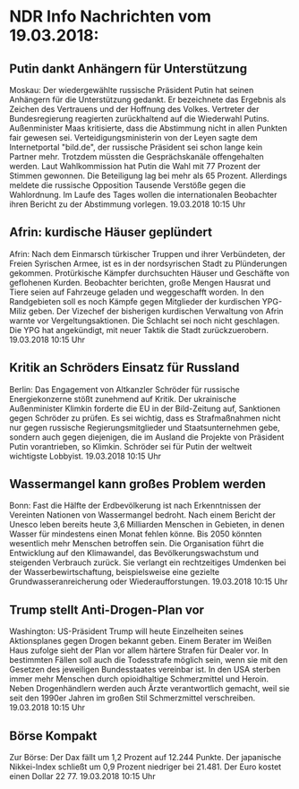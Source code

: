 # NDR Info Nachrichten vom 19.03.2018:


## Putin dankt Anhängern für Unterstützung
Moskau: Der wiedergewählte russische Präsident Putin hat seinen Anhängern für die Unterstützung gedankt. Er bezeichnete das Ergebnis als Zeichen des Vertrauens und der Hoffnung des Volkes. Vertreter der Bundesregierung reagierten zurückhaltend auf die Wiederwahl Putins. Außenminister Maas kritisierte, dass die Abstimmung nicht in allen Punkten fair gewesen sei. Verteidigungsministerin von der Leyen sagte dem Internetportal "bild.de", der russische Präsident sei schon lange kein Partner mehr. Trotzdem müssten die Gesprächskanäle offengehalten werden. Laut Wahlkommission hat Putin die Wahl mit 77 Prozent der Stimmen gewonnen. Die Beteiligung lag bei mehr als 65 Prozent. Allerdings meldete die russische Opposition Tausende Verstöße gegen die Wahlordnung. Im Laufe des Tages wollen die internationalen Beobachter ihren Bericht zu der Abstimmung vorlegen. 19.03.2018 10:15 Uhr 

## Afrin: kurdische Häuser geplündert
Afrin:	Nach dem Einmarsch türkischer Truppen und ihrer Verbündeten, der Freien Syrischen Armee, ist es in der nordsyrischen Stadt zu Plünderungen gekommen. Protürkische Kämpfer durchsuchten Häuser und Geschäfte von geflohenen Kurden. Beobachter berichten, große Mengen Hausrat und Tiere seien auf Fahrzeuge geladen und weggeschafft worden. In den Randgebieten soll es noch Kämpfe gegen Mitglieder der kurdischen YPG-Miliz geben. Der Vizechef der bisherigen kurdischen Verwaltung von Afrin warnte vor Vergeltungsaktionen. Die Schlacht sei noch nicht geschlagen. Die YPG hat angekündigt, mit neuer Taktik die Stadt zurückzuerobern. 19.03.2018 10:15 Uhr 

## Kritik an Schröders Einsatz für Russland
Berlin: Das Engagement von Altkanzler Schröder für russische Energiekonzerne stößt zunehmend auf Kritik. Der ukrainische Außenminister Klimkin forderte die EU in der Bild-Zeitung auf, Sanktionen gegen Schröder zu prüfen. Es sei wichtig, dass es Strafmaßnahmen nicht nur gegen russische Regierungsmitglieder und Staatsunternehmen gebe, sondern auch gegen diejenigen, die im Ausland die Projekte von Präsident Putin vorantrieben, so Klimkin. Schröder sei für Putin der weltweit wichtigste Lobbyist. 19.03.2018 10:15 Uhr 

## Wassermangel kann großes Problem werden
Bonn:	Fast die Hälfte der Erdbevölkerung ist nach Erkenntnissen der Vereinten Nationen von Wassermangel bedroht. Nach einem Bericht der Unesco leben bereits heute 3,6 Milliarden Menschen in Gebieten, in denen Wasser für mindestens einen Monat fehlen könne. Bis 2050 könnten wesentlich mehr Menschen betroffen sein. Die Organisation führt die Entwicklung auf den Klimawandel, das Bevölkerungswachstum und steigenden Verbrauch zurück. Sie verlangt ein rechtzeitiges Umdenken bei der Wasserbewirtschaftung, beispielsweise eine gezielte Grundwasseranreicherung oder Wiederaufforstungen. 19.03.2018 10:15 Uhr 

## Trump stellt Anti-Drogen-Plan vor
Washington: US-Präsident Trump will heute Einzelheiten seines Aktionsplanes gegen Drogen bekannt geben. Einem Berater im Weißen Haus zufolge sieht der Plan vor allem härtere Strafen für Dealer vor. In bestimmten Fällen soll auch die Todesstrafe möglich sein, wenn sie mit den Gesetzen des jeweiligen Bundesstaates vereinbar ist. In den USA sterben immer mehr Menschen durch opioidhaltige Schmerzmittel und Heroin. Neben Drogenhändlern werden auch Ärzte verantwortlich gemacht, weil sie seit den 1990er Jahren im großen Stil Schmerzmittel verschreiben. 19.03.2018 10:15 Uhr 

## Börse Kompakt
Zur Börse: Der Dax fällt um 1,2 Prozent auf 12.244 Punkte. Der japanische Nikkei-Index schließt um 0,9 Prozent  niedriger bei 21.481. Der Euro kostet einen Dollar 22 77. 19.03.2018 10:15 Uhr 
